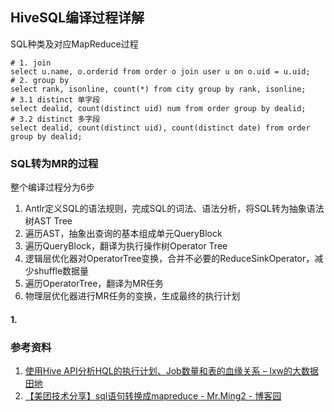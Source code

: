 ## HiveSQL编译过程详解


SQL种类及对应MapReduce过程
```
# 1. join
select u.name, o.orderid from order o join user u on o.uid = u.uid;
# 2. group by
select rank, isonline, count(*) from city group by rank, isonline;
# 3.1 distinct 单字段
select dealid, count(distinct uid) num from order group by dealid;
# 3.2 distinct 多字段
select dealid, count(distinct uid), count(distinct date) from order group by dealid;
```


### SQL转为MR的过程
整个编译过程分为6步
1. Antlr定义SQL的语法规则，完成SQL的词法、语法分析，将SQL转为抽象语法树AST Tree
2. 遍历AST，抽象出查询的基本组成单元QueryBlock
3. 遍历QueryBlock，翻译为执行操作树Operator Tree
4. 逻辑层优化器对OperatorTree变换，合并不必要的ReduceSinkOperator，减少shuffle数据量
5. 遍历OperatorTree，翻译为MR任务
6. 物理层优化器进行MR任务的变换，生成最终的执行计划

#### 1. 






### 参考资料
1. [使用Hive API分析HQL的执行计划、Job数量和表的血缘关系 – lxw的大数据田地](http://lxw1234.com/archives/2015/09/476.htm)
2. [【美团技术分享】sql语句转换成mapreduce - Mr.Ming2 - 博客园](https://www.cnblogs.com/Dhouse/p/7132476.html)
